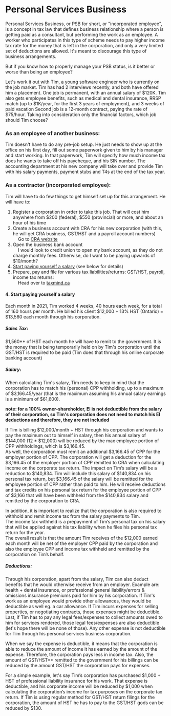 # Personal Services Business

Personal Services Business, or PSB for short, or "incorporated employee", is a concept in tax law that defines business relationship where a person is getting paid as a consultant, but performing the work as an employee.  A worker who participates in this type of scheme needs to pay higher income tax rate for the money that is left in the corporation, and only a very limited set of deductions are allowed.  It's meant to discourage this type of business arrangements. 

But if you know how to properly manage your PSB status, is it better or worse than being an employee? 
 
Let's work it out with Tim, a young software engineer who is currently on the job market. 
Tim has had 2 interviews recently, and both have offered him a placement. 
One job is permanent, with an annual salary of $120K. Tim also gets employee benefits, such as medical and dental insurance, RRSP match (up to $1K/year, for the first 3 years of employment), and 3 weeks of paid vacation
Second job is a 12-month contract, paying the rate of $75/hour. 
Taking into consideration only the financial factors, which job should Tim choose?

### As an employee of another business:
 Tim doesn't have to do any pre-job setup. He just needs to show up at the office on his first day, fill out some paperwork given to him by his manager and start working.
In that paperwork, Tim will specify how much income tax does he wants to take off his paycheque, and his SIN number. 
The accounting department at his new company will take over and provide Tim with his salary payments, payment stubs and T4s at the end of the tax year.

### As a contractor (incorporated employee):
 Tim will have to do few things to get himself set up for this arrangement. 
He will have to:
1) Register a corporation in order to take this job. That will cost him anywhere from $200 (federal), $550 (provincial) or more, and about an hour of his time
2) Create a business account with CRA for his new corporation (with this, he will get CRA business, GST/HST and a payroll account numbers)   
&nbsp;&nbsp;&nbsp;&nbsp;Go to [CRA website](https://www.canada.ca/en/revenue-agency/services/tax/businesses/topics/registering-your-business/register.html)
3) Open the business bank account  
&nbsp;&nbsp;&nbsp;&nbsp;I would look to credit union to open my bank account, as they do not charge monthly fees. Otherwise, do I want to be paying upwards of $10/month?
4) [Start paying yourself a salary](####-4.-start-paying-yourself-a-salary) (see below for details)
5) Prepare, pay and file for various tax liabilities/returns: GST/HST, payroll, income tax returns:  
&nbsp;&nbsp;&nbsp;&nbsp;Head over to [taxmind.ca](https://taxmind.ca)


#### 4. Start paying yourself a salary
Each month in 2021, Tim worked 4 weeks, 40 hours each week, for a total of 160 hours per month. 
He billed his client $12,000 + 13% HST (Ontario) = $13,560 each month through his corporation. 
##### Sales Tax: 
$1,560** of HST each month he will have to remit to the government. 
It is the money that is being temporarily held on by Tim's corporation until the GST/HST is required to be paid (Tim does that through his online corporate banking account)

##### Salary:
When calculating Tim's salary, Tim needs to keep in mind that the corporation has to match his (personal) CPP withholding, up to a maximum of $3,166.45/year (that is the maximum assuming his annual salary earnings is a minimum of $61,600).  

**note: for a 100% owner-shareholder, EI is not deductible from the salary of their corporation, so Tim's corporation does not need to match his EI deductions and therefore, they are not included**  

If Tim is billing $12,000/month + HST through his corporation and wants to pay the maximum out to himself in salary, then his annual salary of $144,000 (12 * $12,000) will be reduced by the max employee portion of CPP withholdings, which is $3,166.45.  
As well, the corporation must remit an additional $3,166.45 of CPP for the employer portion of CPP. 
The corporation will get a deduction for the $3,166.45 of the employer portion of CPP remitted to CRA when calculating income on the corporate tax return.
The impact on Tim’s salary will be a reduction to $140,834. 
Tim will include this salary of $140,834 on his personal tax return, but $3,166.45 of the salary will be remitted for the employee portion of CPP rather than paid to him. 
He will receive deductions and tax credits on his personal tax return for the employee portion of CPP of $3,166 that will have been withheld from the $140,834 salary and remitted by the corporation to CRA.   

In addition, it is important to realize that the corporation is also required to withhold and remit income tax from the salary payments to Tim.  
The income tax withheld is a prepayment of Tim’s personal tax on his salary that will be applied against his tax liability when he files his personal tax return for the year.  
The overall result is that the amount Tim receives of the $12,000 earned each month will be net of the employer CPP paid by the corporation and also the employee CPP and income tax withheld and remitted by the corporation on Tim’s behalf. 
 
##### Deductions: 
Through his corporation, apart from the salary, Tim can also deduct benefits that he would otherwise receive from an employer. 
Example are: health + dental insurance, or professional general liability/errors & omissions insurance premiums paid for him by his corporation.
If Tim's work as an employee would provide other allowances, they would be deductible as well eg. a car allowance. 
If Tim incurs expenses for selling properties, or negotiating contracts, those expenses might be deductible. 
Last, if Tim has to pay any legal fees/expenses to collect amounts owed to him for services rendered, those legal fees/expenses are also deductible (let's hope there will be none of those). 
Any other expense is not deductible for Tim through his personal services business corporation.

When we say the expense is deductible, it means that the corporation is able to reduce the amount of income it has earned by the amount of the expense. 
Therefore, the corporation pays less in income tax. 
Also, the amount of GST/HST** remitted to the government for his billings can be reduced by the amount GST/HST the corporation pays for expenses. 

For a simple example, let's say Tim’s corporation has purchased $1,000 + HST of professional liability insurance for his work. 
That expense is deductible, and his corporate income will be reduced by $1,000 when calculating the corporation’s income for tax purposes on the corporate tax return. 
If Tim is using regular method for GST/HST return filings for the corporation, the amount of HST he has to pay to the GST/HST gods can be reduced by $130. 

